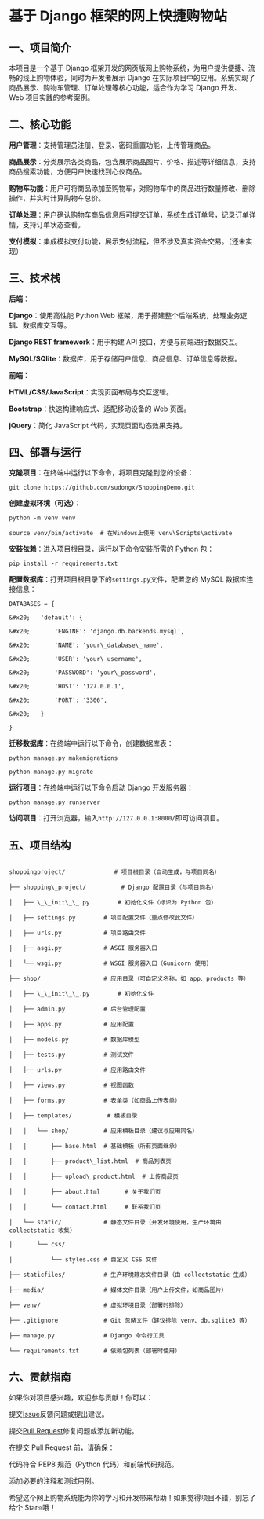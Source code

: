 # 基于 Django 框架的网上快捷购物站

## 一、项目简介

本项目是一个基于 Django 框架开发的网页版网上购物系统，为用户提供便捷、流畅的线上购物体验，同时为开发者展示 Django 在实际项目中的应用。系统实现了商品展示、购物车管理、订单处理等核心功能，适合作为学习 Django 开发、Web 项目实践的参考案例。

## 二、核心功能

**用户管理**：支持管理员注册、登录、密码重置功能，上传管理商品。

**商品展示**：分类展示各类商品，包含展示商品图片、价格、描述等详细信息，支持商品搜索功能，方便用户快速找到心仪商品。

**购物车功能**：用户可将商品添加至购物车，对购物车中的商品进行数量修改、删除操作，并实时计算购物车总价。

**订单处理**：用户确认购物车商品信息后可提交订单，系统生成订单号，记录订单详情，支持订单状态查看。

**支付模拟**：集成模拟支付功能，展示支付流程，但不涉及真实资金交易。（还未实现）

## 三、技术栈

**后端**：

**Django**：使用高性能 Python Web 框架，用于搭建整个后端系统，处理业务逻辑、数据库交互等。

**Django REST framework**：用于构建 API 接口，方便与前端进行数据交互。

**MySQL/SQlite**：数据库，用于存储用户信息、商品信息、订单信息等数据。

**前端**：

**HTML/CSS/JavaScript**：实现页面布局与交互逻辑。

**Bootstrap**：快速构建响应式、适配移动设备的 Web 页面。

**jQuery**：简化 JavaScript 代码，实现页面动态效果支持。

## 四、部署与运行

**克隆项目**：在终端中运行以下命令，将项目克隆到您的设备：



```
git clone https://github.com/sudongx/ShoppingDemo.git
```

**创建虚拟环境（可选）**：



```
python -m venv venv

source venv/bin/activate  # 在Windows上使用 venv\Scripts\activate
```

**安装依赖**：进入项目根目录，运行以下命令安装所需的 Python 包：



```
pip install -r requirements.txt
```

**配置数据库**：打开项目根目录下的`settings.py`文件，配置您的 MySQL 数据库连接信息：



```
DATABASES = {

&#x20;   'default': {

&#x20;       'ENGINE': 'django.db.backends.mysql',

&#x20;       'NAME': 'your\_database\_name',

&#x20;       'USER': 'your\_username',

&#x20;       'PASSWORD': 'your\_password',

&#x20;       'HOST': '127.0.0.1',

&#x20;       'PORT': '3306',

&#x20;   }

}
```

**迁移数据库**：在终端中运行以下命令，创建数据库表：



```
python manage.py makemigrations

python manage.py migrate
```

**运行项目**：在终端中运行以下命令启动 Django 开发服务器：



```
python manage.py runserver
```

**访问项目**：打开浏览器，输入`http://127.0.0.1:8000/`即可访问项目。

## 五、项目结构
```

shoppingproject/              # 项目根目录（自动生成，与项目同名）

├── shopping\_project/          # Django 配置目录（与项目同名）

│   ├── \_\_init\_\_.py        # 初始化文件（标识为 Python 包）

│   ├── settings.py        # 项目配置文件（重点修改此文件）

│   ├── urls.py            # 项目路由文件

│   ├── asgi.py            # ASGI 服务器入口

│   └── wsgi.py            # WSGI 服务器入口（Gunicorn 使用）

├── shop/                  # 应用目录（可自定义名称，如 app、products 等）

│   ├── \_\_init\_\_.py        # 初始化文件

│   ├── admin.py           # 后台管理配置

│   ├── apps.py            # 应用配置

│   ├── models.py          # 数据库模型

│   ├── tests.py           # 测试文件

│   ├── urls.py            # 应用路由文件

│   ├── views.py           # 视图函数

│   ├── forms.py           # 表单类（如商品上传表单）

│   ├── templates/          # 模板目录

│   │   └── shop/          # 应用模板目录（建议与应用同名）

│   │       ├── base.html  # 基础模板（所有页面继承）

│   │       ├── product\_list.html  # 商品列表页

│   │       ├── upload\_product.html  # 上传商品页

│   │       ├── about.html       # 关于我们页

│   │       └── contact.html     # 联系我们页

│   └── static/            # 静态文件目录（开发环境使用，生产环境由 collectstatic 收集）

│       └── css/

│           └── styles.css # 自定义 CSS 文件

├── staticfiles/           # 生产环境静态文件目录（由 collectstatic 生成）

├── media/                 # 媒体文件目录（用户上传文件，如商品图片）

├── venv/                  # 虚拟环境目录（部署时排除）

├── .gitignore             # Git 忽略文件（建议排除 venv、db.sqlite3 等）

├── manage.py              # Django 命令行工具

└── requirements.txt       # 依赖包列表（部署时使用）
```
## 六、贡献指南

如果你对项目感兴趣，欢迎参与贡献！你可以：

提交[Issue](https://github.com/[你的GitHub用户名]/[你的仓库名]/issues)反馈问题或提出建议。

提交[Pull Request](https://github.com/[你的GitHub用户名]/[你的仓库名]/pulls)修复问题或添加新功能。

在提交 Pull Request 前，请确保：

代码符合 PEP8 规范（Python 代码）和前端代码规范。

添加必要的注释和测试用例。

希望这个网上购物系统能为你的学习和开发带来帮助！如果觉得项目不错，别忘了给个 Star⭐哦！&#x20;
